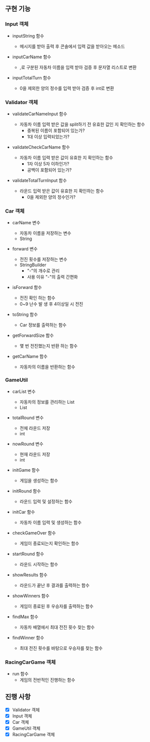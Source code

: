 ## 구현 기능

### Input 객체
- inputString 함수
    - 메시지를 받아 출력 후 콘솔에서 입력 값을 받아오는 메소드

- inputCarName 함수
    - ,로 구분된 자동차 이름을 입력 받아 검증 후 문자열 리스트로 변환

- inputTotalTurn 함수
    - 0을 제외한 양의 정수를 입력 받아 검증 후 int로 변환


### Validator 객체
- validateCarNameInput 함수
    - 자동차 이름 입력 받은 값을 split하기 전 유효한 값인 지 확인하는 함수
        - 중복된 이름이 포함되어 있는가?
        - 1대 이상 입력되었는가?

- validateCheckCarName 함수
    - 자동차 이름 입력 받은 값이 유효한 지 확인하는 함수
        - 1자 이상 5자 이하인가?
        - 공백이 포함되어 있는가?

- validateTotalTurnInput 함수
    - 라운드 입력 받은 값이 유효한 지 확인하는 함수
        - 0을 제외한 양의 정수인가?


### Car 객체
- carName 변수
    - 자동차 이름을 저장하는 변수
    - String

- forward 변수
    - 전진 횟수를 저장하는 변수
    - StringBuilder
        - "-"의 개수로 관리
        - 사용 이유 "-"의 출력 간편화


- isForward 함수
    - 전진 확인 하는 함수
    - 0~9 난수 발 생 후 4이상일 시 전진

- toString 함수
    - Car 정보를 출력하는 함수

- getForwardSize 함수
    - 몇 번 전진했는지 반환 하는 함수

- getCarName 함수
    - 자동차의 이름을 반환하는 함수


### GameUtil
- carList 변수
    - 자동차의 정보를 관리하는 List
    - List

- totalRound 변수
    - 전체 라운드 저장
    - int

- nowRound 변수
    - 현재 라운드 저장
    - int



- initGame 함수
    - 게임을 생성하는 함수

- initRound 함수
    - 라운드 입력 및 설정하는 함수

- initCar 함수
    - 자동차 이름 입력 및 생성하는 함수

- checkGameOver 함수
    - 게임이 종료되는지 확인하는 함수

- startRound 함수
    - 라운드 시작하는 함수

- showResults 함수
    - 라운드가 끝난 후 결과를 출력하는 함수

- showWinners 함수
    - 게임이 종료된 후 우승자를 출력하는 함수

- findMax 함수
    - 자동차 배열에서 최대 전진 횟수 찾는 함수

- findWinner 함수
    - 최대 전진 횟수를 바탕으로 우승자를 찾는 함수


### RacingCarGame 객체
- run 함수
    - 게임의 전반적인 진행하는 함수


## 진행 사항
- [X] Validator 객체
- [X] Input 객체
- [X] Car 객체
- [X] GameUtil 객체
- [X] RacingCarGame 객체